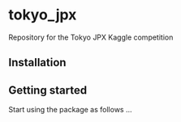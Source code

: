 # tokyo_jpx
Repository for the Tokyo JPX Kaggle competition

## Installation

## Getting started
Start using the package as follows ...
